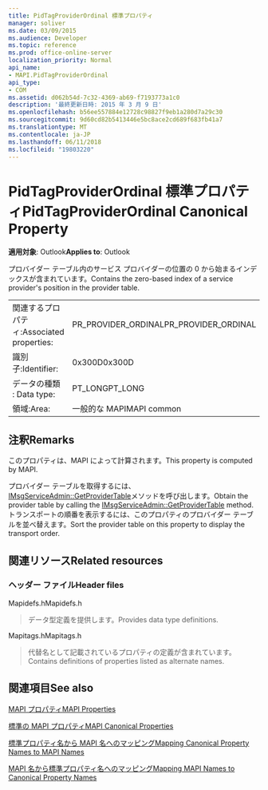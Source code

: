 ```yaml
---
title: PidTagProviderOrdinal 標準プロパティ
manager: soliver
ms.date: 03/09/2015
ms.audience: Developer
ms.topic: reference
ms.prod: office-online-server
localization_priority: Normal
api_name:
- MAPI.PidTagProviderOrdinal
api_type:
- COM
ms.assetid: d062b54d-7c32-4369-ab69-f7193773a1c0
description: '最終更新日時: 2015 年 3 月 9 日'
ms.openlocfilehash: b56ee557884e12728c98827f9eb1a280d7a29c30
ms.sourcegitcommit: 9d60cd82b5413446e5bc8ace2cd689f683fb41a7
ms.translationtype: MT
ms.contentlocale: ja-JP
ms.lasthandoff: 06/11/2018
ms.locfileid: "19803220"
---
```

# <a name="pidtagproviderordinal-canonical-property"></a><span data-ttu-id="411ff-103">PidTagProviderOrdinal 標準プロパティ</span><span class="sxs-lookup"><span data-stu-id="411ff-103">PidTagProviderOrdinal Canonical Property</span></span>

  
  
<span data-ttu-id="411ff-104">**適用対象**: Outlook</span><span class="sxs-lookup"><span data-stu-id="411ff-104">**Applies to**: Outlook</span></span> 
  
<span data-ttu-id="411ff-105">プロバイダー テーブル内のサービス プロバイダーの位置の 0 から始まるインデックスが含まれています。</span><span class="sxs-lookup"><span data-stu-id="411ff-105">Contains the zero-based index of a service provider's position in the provider table.</span></span>
  
|||
|:-----|:-----|
|<span data-ttu-id="411ff-106">関連するプロパティ:</span><span class="sxs-lookup"><span data-stu-id="411ff-106">Associated properties:</span></span>  <br/> |<span data-ttu-id="411ff-107">PR_PROVIDER_ORDINAL</span><span class="sxs-lookup"><span data-stu-id="411ff-107">PR_PROVIDER_ORDINAL</span></span>  <br/> |
|<span data-ttu-id="411ff-108">識別子:</span><span class="sxs-lookup"><span data-stu-id="411ff-108">Identifier:</span></span>  <br/> |<span data-ttu-id="411ff-109">0x300D</span><span class="sxs-lookup"><span data-stu-id="411ff-109">0x300D</span></span>  <br/> |
|<span data-ttu-id="411ff-110">データの種類 : </span><span class="sxs-lookup"><span data-stu-id="411ff-110">Data type:</span></span>  <br/> |<span data-ttu-id="411ff-111">PT_LONG</span><span class="sxs-lookup"><span data-stu-id="411ff-111">PT_LONG</span></span>  <br/> |
|<span data-ttu-id="411ff-112">領域:</span><span class="sxs-lookup"><span data-stu-id="411ff-112">Area:</span></span>  <br/> |<span data-ttu-id="411ff-113">一般的な MAPI</span><span class="sxs-lookup"><span data-stu-id="411ff-113">MAPI common</span></span>  <br/> |
   
## <a name="remarks"></a><span data-ttu-id="411ff-114">注釈</span><span class="sxs-lookup"><span data-stu-id="411ff-114">Remarks</span></span>

<span data-ttu-id="411ff-115">このプロパティは、MAPI によって計算されます。</span><span class="sxs-lookup"><span data-stu-id="411ff-115">This property is computed by MAPI.</span></span>
  
<span data-ttu-id="411ff-116">プロバイダー テーブルを取得するには、 [IMsgServiceAdmin::GetProviderTable](imsgserviceadmin-getprovidertable.md)メソッドを呼び出します。</span><span class="sxs-lookup"><span data-stu-id="411ff-116">Obtain the provider table by calling the [IMsgServiceAdmin::GetProviderTable](imsgserviceadmin-getprovidertable.md) method.</span></span> <span data-ttu-id="411ff-117">トランスポートの順番を表示するには、このプロパティのプロバイダー テーブルを並べ替えます。</span><span class="sxs-lookup"><span data-stu-id="411ff-117">Sort the provider table on this property to display the transport order.</span></span> 
  
## <a name="related-resources"></a><span data-ttu-id="411ff-118">関連リソース</span><span class="sxs-lookup"><span data-stu-id="411ff-118">Related resources</span></span>

### <a name="header-files"></a><span data-ttu-id="411ff-119">ヘッダー ファイル</span><span class="sxs-lookup"><span data-stu-id="411ff-119">Header files</span></span>

<span data-ttu-id="411ff-120">Mapidefs.h</span><span class="sxs-lookup"><span data-stu-id="411ff-120">Mapidefs.h</span></span>
  
> <span data-ttu-id="411ff-121">データ型定義を提供します。</span><span class="sxs-lookup"><span data-stu-id="411ff-121">Provides data type definitions.</span></span>
    
<span data-ttu-id="411ff-122">Mapitags.h</span><span class="sxs-lookup"><span data-stu-id="411ff-122">Mapitags.h</span></span>
  
> <span data-ttu-id="411ff-123">代替名として記載されているプロパティの定義が含まれています。</span><span class="sxs-lookup"><span data-stu-id="411ff-123">Contains definitions of properties listed as alternate names.</span></span>
    
## <a name="see-also"></a><span data-ttu-id="411ff-124">関連項目</span><span class="sxs-lookup"><span data-stu-id="411ff-124">See also</span></span>



[<span data-ttu-id="411ff-125">MAPI プロパティ</span><span class="sxs-lookup"><span data-stu-id="411ff-125">MAPI Properties</span></span>](mapi-properties.md)
  
[<span data-ttu-id="411ff-126">標準の MAPI プロパティ</span><span class="sxs-lookup"><span data-stu-id="411ff-126">MAPI Canonical Properties</span></span>](mapi-canonical-properties.md)
  
[<span data-ttu-id="411ff-127">標準プロパティ名から MAPI 名へのマッピング</span><span class="sxs-lookup"><span data-stu-id="411ff-127">Mapping Canonical Property Names to MAPI Names</span></span>](mapping-canonical-property-names-to-mapi-names.md)
  
[<span data-ttu-id="411ff-128">MAPI 名から標準プロパティ名へのマッピング</span><span class="sxs-lookup"><span data-stu-id="411ff-128">Mapping MAPI Names to Canonical Property Names</span></span>](mapping-mapi-names-to-canonical-property-names.md)

